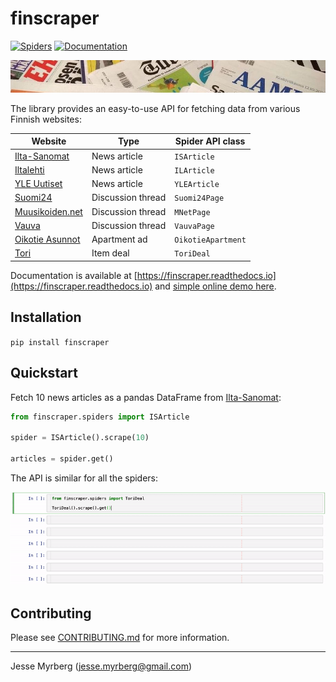 # finscraper

[![Spiders](https://github.com/jmyrberg/finscraper/actions/workflows/spiders.yml/badge.svg)](https://github.com/jmyrberg/finscraper/actions/workflows/spiders.yml)
[![Documentation](https://readthedocs.org/projects/finscraper/badge/?version=latest)](https://finscraper.readthedocs.io/en/latest/?badge=latest)

![finscraper cover](https://github.com/jmyrberg/finscraper/blob/master/docs/cover.jpg?raw=true)

The library provides an easy-to-use API for fetching data from various Finnish websites:

| Website                                                        | Type              | Spider API class   |
|----------------------------------------------------------------|-------------------|--------------------|
| [Ilta-Sanomat](https://www.is.fi)                              | News article      | `ISArticle`        |
| [Iltalehti](https://www.il.fi)                                 | News article      | `ILArticle`        |
| [YLE Uutiset](https://www.yle.fi/uutiset)                      | News article      | `YLEArticle`       |
| [Suomi24](https://keskustelu.suomi24.fi)                       | Discussion thread | `Suomi24Page`      |
| [Muusikoiden.net](https://www.muusikoiden.net)                 | Discussion thread | `MNetPage`         |
| [Vauva](https://www.vauva.fi)                                  | Discussion thread | `VauvaPage`        |
| [Oikotie Asunnot](https://asunnot.oikotie.fi/myytavat-asunnot) | Apartment ad      | `OikotieApartment` |
| [Tori](https://www.tori.fi)                                    | Item deal         | `ToriDeal`         |

Documentation is available at [https://finscraper.readthedocs.io](https://finscraper.readthedocs.io) and [simple online demo here](https://jmyrberg.com/demo-projects/finscraper).


## Installation

`pip install finscraper`


## Quickstart

Fetch 10 news articles as a pandas DataFrame from [Ilta-Sanomat](https://is.fi):

```python
from finscraper.spiders import ISArticle

spider = ISArticle().scrape(10)

articles = spider.get()
```

The API is similar for all the spiders:

![Finscraper in action](https://github.com/jmyrberg/finscraper/blob/master/docs/finscraper.gif)


## Contributing

Please see [CONTRIBUTING.md](https://github.com/jmyrberg/finscraper/blob/master/CONTRIBUTING.md) for more information.


---

Jesse Myrberg (jesse.myrberg@gmail.com)
